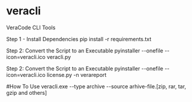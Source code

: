 # veracli
VeraCode CLI Tools

Step 1 - Install Dependencies
pip install -r requirements.txt

Step 2: Convert the Script to an Executable
pyinstaller --onefile --icon=veracli.ico veracli.py


Step 2: Convert the Script to an Executable
pyinstaller --onefile --icon=veracli.ico license.py -n verareport

#How To Use
veracli.exe --type archive --source arhive-file.[zip, rar, tar, gzip and others]